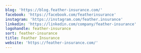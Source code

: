```yaml
---
blog: 'https://blog.feather-insurance.com/'
facebook: 'https://facebook.com/featherinsurance'
instagram: 'https://instagram.com/feather.insurance'
linkedin: 'https://linkedin.com/company/feather-insurance'
logohandle: feather-insurance
sort: feather-insurance
title: Feather Insurance
website: 'https://feather-insurance.com/'
---
```

